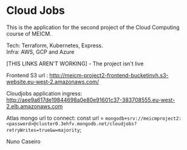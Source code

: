 # Cloud Jobs

This is the application for the second project of the Cloud Computing course of MEICM.  

Tech: Terraform, Kubernetes, Express.  
Infra: AWS, GCP and Azure

[THIS LINKS AREN'T WORKING] - The project isn't live

Frontend S3 url : http://meicm-project2-frontend-bucketinvh.s3-website.eu-west-2.amazonaws.com/

Cloudjobs application ingress: http://aee9a617de19844698a0e80e91601c37-383708555.eu-west-2.elb.amazonaws.com

Atlas mongo url to connect: const url = `mongodb+srv://meicmproject2:<password>@cluster0.3ehfv.mongodb.net/cloudjobs?retryWrites=true&w=majority`;

Nuno Caseiro
